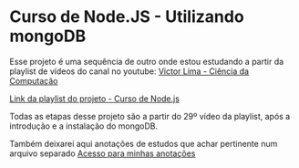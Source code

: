 # Curso de Node.JS - Utilizando mongoDB
Esse projeto é uma sequência de outro onde estou estudando a partir da playlist de vídeos do canal no youtube: [Victor Lima - Ciência da Computação](https://www.youtube.com/@GuiadoProgramador)

[Link da playlist do projeto - Curso de Node.js](https://youtube.com/playlist?list=PLJ_KhUnlXUPtbtLwaxxUxHqvcNQndmI4B&si=vuzb2iwi2ZLnh2EJ)

Todas as etapas desse projeto são a partir do 29º vídeo da playlist, após a introdução e a instalação do mongoDB.

Também deixarei aqui anotações de estudos que achar pertinente num arquivo separado
[Acesso para minhas anotações](anotacoes.mkd)